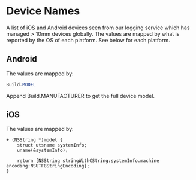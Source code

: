 # Device Names
A list of iOS and Android devices seen from our logging service which has managed > 10mm devices globally. The values are mapped by what is reported by the OS of each platform. See below for each platform.

## Android
The values are mapped by:
```java
Build.MODEL
```

Append Build.MANUFACTURER to get the full device model.

## iOS
The values are mapped by:
```objc
+ (NSString *)model {
    struct utsname systemInfo;
    uname(&systemInfo);
    
    return [NSString stringWithCString:systemInfo.machine encoding:NSUTF8StringEncoding];
}
```
